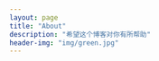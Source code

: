 ```yaml
---
layout: page
title: "About"
description: "希望这个博客对你有所帮助" 
header-img: "img/green.jpg"
---
```








